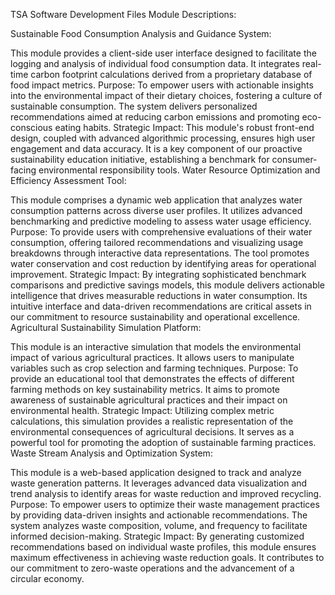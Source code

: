TSA Software Development Files
Module Descriptions:

Sustainable Food Consumption Analysis and Guidance System:

This module provides a client-side user interface designed to facilitate the logging and analysis of individual food consumption data. It integrates real-time carbon footprint calculations derived from a proprietary database of food impact metrics.
Purpose: To empower users with actionable insights into the environmental impact of their dietary choices, fostering a culture of sustainable consumption. The system delivers personalized recommendations aimed at reducing carbon emissions and promoting eco-conscious eating habits.
Strategic Impact: This module's robust front-end design, coupled with advanced algorithmic processing, ensures high user engagement and data accuracy. It is a key component of our proactive sustainability education initiative, establishing a benchmark for consumer-facing environmental responsibility tools.
Water Resource Optimization and Efficiency Assessment Tool:

This module comprises a dynamic web application that analyzes water consumption patterns across diverse user profiles. It utilizes advanced benchmarking and predictive modeling to assess water usage efficiency.
Purpose: To provide users with comprehensive evaluations of their water consumption, offering tailored recommendations and visualizing usage breakdowns through interactive data representations. The tool promotes water conservation and cost reduction by identifying areas for operational improvement.
Strategic Impact: By integrating sophisticated benchmark comparisons and predictive savings models, this module delivers actionable intelligence that drives measurable reductions in water consumption. Its intuitive interface and data-driven recommendations are critical assets in our commitment to resource sustainability and operational excellence.
Agricultural Sustainability Simulation Platform:

This module is an interactive simulation that models the environmental impact of various agricultural practices. It allows users to manipulate variables such as crop selection and farming techniques.
Purpose: To provide an educational tool that demonstrates the effects of different farming methods on key sustainability metrics. It aims to promote awareness of sustainable agricultural practices and their impact on environmental health.
Strategic Impact: Utilizing complex metric calculations, this simulation provides a realistic representation of the environmental consequences of agricultural decisions. It serves as a powerful tool for promoting the adoption of sustainable farming practices.
Waste Stream Analysis and Optimization System:

This module is a web-based application designed to track and analyze waste generation patterns. It leverages advanced data visualization and trend analysis to identify areas for waste reduction and improved recycling.
Purpose: To empower users to optimize their waste management practices by providing data-driven insights and actionable recommendations. The system analyzes waste composition, volume, and frequency to facilitate informed decision-making.
Strategic Impact: By generating customized recommendations based on individual waste profiles, this module ensures maximum effectiveness in achieving waste reduction goals. It contributes to our commitment to zero-waste operations and the advancement of a circular economy.
